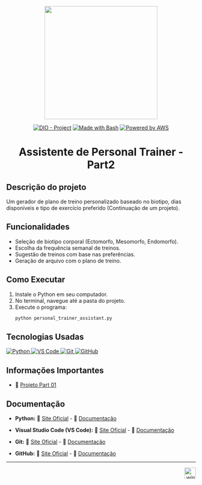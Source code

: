 <p align="center">
    <img width="300px" src="https://github.com/AraujoTech1/prompt-challenger-personal-ia/blob/main/.github/assets/logo_2.png">
</p>

<p align="center">
<a href="https://dio.me/"><img src="https://img.shields.io/badge/DIO-Project-FED564?logo=youtube" alt="DIO - Project"></a>
<a href="https://www.gnu.org/software/bash/" title="Go to Bash homepage"><img src="https://img.shields.io/badge/Prompt-Project-FED564?logo=gnu-bash&amp;logoColor=white" alt="Made with Bash"></a>
<a href="https://aws.amazon.com/" title="Powered by AWS">
  <img src="https://img.shields.io/badge/Powered%20by-AWS-FED564?logo=icloud&logoColor=white" alt="Powered by AWS">
</a>
</p>


<h1 align="center">Assistente de Personal Trainer - Part2</h1>



## Descrição do projeto
Um gerador de plano de treino personalizado baseado no biotipo, dias disponíveis e tipo de exercício preferido (Continuação de um projeto). 



## Funcionalidades
- Seleção de biotipo corporal (Ectomorfo, Mesomorfo, Endomorfo).
- Escolha da frequência semanal de treinos.
- Sugestão de treinos com base nas preferências.
- Geração de arquivo com o plano de treino.
  


## Como Executar
1. Instale o Python em seu computador.
2. No terminal, navegue até a pasta do projeto.
3. Execute o programa:
   ```bash
   python personal_trainer_assistant.py


## Tecnologias Usadas
<a href="https://www.python.org/" title="Python">
    <img src="https://img.shields.io/badge/Python-Project-FED564?logo=python&logoColor=white" alt="Python">
</a>
<a href="https://code.visualstudio.com/" title="VS Code">
    <img src="https://img.shields.io/badge/VS_Code-Project-FED564?logo=visualstudiocode&logoColor=white" alt="VS Code">
</a>
<a href="https://git-scm.com/" title="Git">
    <img src="https://img.shields.io/badge/Git-Project-FED564?logo=git&logoColor=white" alt="Git">
</a>
<a href="https://github.com/" title="GitHub">
    <img src="https://img.shields.io/badge/GitHub-Project-FED564?logo=github&logoColor=white" alt="GitHub">
</a>



## Informações Importantes
- 📌 [Projeto Part 01](https://github.com/AraujoTech1/prompt-challenger-personal-ia)
  


## Documentação
- **Python:**
   🔗 [Site Oficial](https://www.python.org/) - 🔗 [Documentação](https://docs.python.org/3/)

- **Visual Studio Code (VS Code):**
   🔗 [Site Oficial](https://code.visualstudio.com/) - 🔗 [Documentação](https://code.visualstudio.com/docs)

- **Git:**
   🔗 [Site Oficial](https://git-scm.com/) - 🔗 [Documentação](https://git-scm.com/doc)

- **GitHub:**
   🔗 [Site Oficial](https://github.com/) - 🔗 [Documentação](https://docs.github.com/)

---
<p align="right">
  <img width="12" />
  <img src="https://cdn.jsdelivr.net/gh/devicons/devicon/icons/windows8/windows8-original.svg" height="30" alt="windows8 logo" />
</p>

